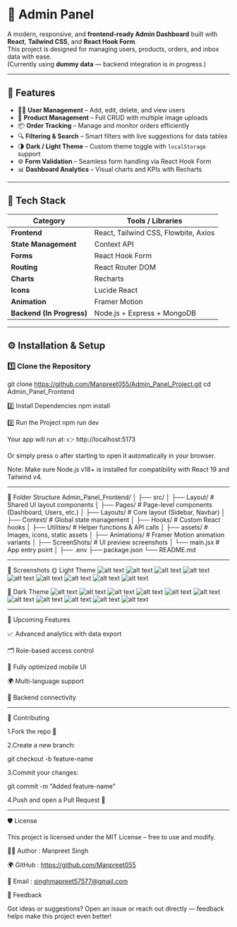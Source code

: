 # 🧭 Admin Panel

A modern, responsive, and **frontend-ready Admin Dashboard** built with **React**, **Tailwind CSS**, and **React Hook Form**.  
This project is designed for managing users, products, orders, and inbox data with ease.  
(Currently using **dummy data** — backend integration is in progress.)

---

## 🚀 Features

- 🧑‍💼 **User Management** – Add, edit, delete, and view users  
- 🛒 **Product Management** – Full CRUD with multiple image uploads  
- 📦 **Order Tracking** – Manage and monitor orders efficiently  
- 🔍 **Filtering & Search** – Smart filters with live suggestions for data tables  
- 🌗 **Dark / Light Theme** – Custom theme toggle with `localStorage` support  
- ⚙️ **Form Validation** – Seamless form handling via React Hook Form  
- 📊 **Dashboard Analytics** – Visual charts and KPIs with Recharts  

---

## 🧰 Tech Stack

| Category | Tools / Libraries |
|-----------|------------------|
| **Frontend** | React, Tailwind CSS, Flowbite, Axios |
| **State Management** | Context API |
| **Forms** | React Hook Form |
| **Routing** | React Router DOM |
| **Charts** | Recharts |
| **Icons** | Lucide React |
| **Animation** | Framer Motion |
| **Backend (In Progress)** | Node.js + Express + MongoDB |

---

## ⚙️ Installation & Setup

### 1️⃣ Clone the Repository
git clone https://github.com/Manpreet055/Admin_Panel_Project.git
cd Admin_Panel_Frontend

2️⃣ Install Dependencies
npm install

3️⃣ Run the Project
npm run dev


Your app will run at:
👉 http://localhost:5173

Or simply press o after starting to open it automatically in your browser.

Note: Make sure Node.js v18+ is installed for compatibility with React 19 and Tailwind v4.

---

📁 Folder Structure
Admin_Panel_Frontend/
│
├── src/
│   ├── Layout/         # Shared UI layout components
│   ├── Pages/          # Page-level components (Dashboard, Users, etc.)
│   ├── Layouts/        # Core layout (Sidebar, Navbar)
│   ├── Context/        # Global state management
│   ├── Hooks/          # Custom React hooks
│   ├── Utilities/      # Helper functions & API calls
│   ├── assets/         # Images, icons, static assets
│   ├── Animations/     # Framer Motion animation variants
│   ├── ScreenShots/    # UI preview screenshots
│   └── main.jsx        # App entry point
│
├── .env
├── package.json
└── README.md

---

📸 Screenshots
🌞 Light Theme
![alt text](./src/Screenshots/LightTheme/AddProduct.png)
![alt text](./src/Screenshots/LightTheme/Chat.png)
![alt text](./src/Screenshots/LightTheme/Dashboard.png)
![alt text](./src/Screenshots/LightTheme/EditProfile.png)
![alt text](./src/Screenshots/LightTheme/Inbox.png)
![alt text](./src/Screenshots/LightTheme/ODP.png)
![alt text](./src/Screenshots/LightTheme/Orders.png)
![alt text](./src/Screenshots/LightTheme/PDP.png)
![alt text](./src/Screenshots/LightTheme/Products.png)

🌚 Dark Theme
![alt text](./src/Screenshots/DarkTheme/AddProduct.png)
![alt text](./src/Screenshots/DarkTheme/Chat.png)
![alt text](./src/Screenshots/DarkTheme/Dashboard.png)
![alt text](./src/Screenshots/DarkTheme/EditProfile.png)
![alt text](./src/Screenshots/DarkTheme/EDP.png)
![alt text](./src/Screenshots/DarkTheme/Inbox.png)
![alt text](./src/Screenshots/DarkTheme/ODP.png)
![alt text](./src/Screenshots/DarkTheme/PDP.png)
![alt text](./src/Screenshots/DarkTheme/Products.png)
![alt text](./src/Screenshots/DarkTheme/UserDetailsCard.png)
![alt text](./src/Screenshots/DarkTheme/Users.png)

---

🧩 Upcoming Features

📈 Advanced analytics with data export

🗂️ Role-based access control

📱 Fully optimized mobile UI

🌍 Multi-language support

🔌 Backend connectivity

---


🤝 Contributing

1.Fork the repo 🍴

2.Create a new branch:

git checkout -b feature-name


3.Commit your changes:

git commit -m "Added feature-name"


4.Push and open a Pull Request 🚀

---

🛡️ License

This project is licensed under the MIT License – free to use and modify.

🧑‍💻 Author : Manpreet Singh 

🌍 GitHub : https://github.com/Manpreet055

📧 Email : singhmapreet57577@gmail.com

💬 Feedback

Got ideas or suggestions?
Open an issue or reach out directly — feedback helps make this project even better!
